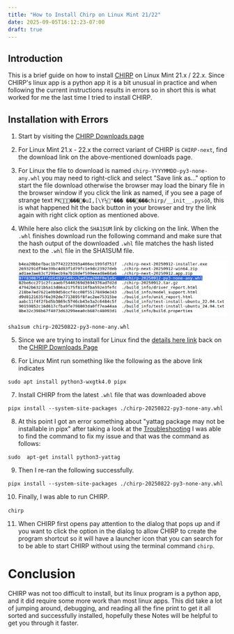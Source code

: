 ```yaml
---
title: "How to Install Chirp on Linux Mint 21/22"
date: 2025-09-05T16:12:23-07:00
draft: true
---
```


## Introduction 
This is a brief guide on how to install [CHIRP](https://chirpmyradio.com/projects/chirp/wiki/Home) on Linux Mint 21.x / 22.x. Since CHIRP's linux app is a python app it is a bit unusual in practice and when following the current instructions results in errors so in short this is what worked for me the last time I tried to install CHIRP.

## Installation with Errors

1. Start by visiting the [CHIRP Downloads page](https://chirpmyradio.com/projects/chirp/wiki/Download)

2. For Linux Mint 21.x - 22.x the correct variant of CHIRP is `CHIRP-next`, find the download link on the above-mentioned downloads  page. 

3. For Linux the file to download is named `chirp-YYYYMMDD-py3-none-any.whl` you may need to right-click and select "Save link as..." option to start the file download otherwise  the browser may load the binary file in the browser window if you click the link as named, if you see a page of strange text `PK����uI,[\Y½"��� ������chirp/__init__.pysöð`, this is what happened hit the back button in your browser and try the link again with right click option as mentioned above.

4. While here also click the `SHA1SUM` link by clicking on the link.  When the `.whl` finishes download run the following command and make sure that the hash output of the downloaded `.whl` file  matches the hash listed next to the `.whl` file in the SHA1SUM file.

    ![Exmple of what a picture of the SHA1SUM file contents looks like](SHA1SUM.png)

```
sha1sum chirp-20250822-py3-none-any.whl
```

5. Since we are trying to install for Linux find the [details here link](https://chirpmyradio.com/projects/chirp/wiki/ChirpOnLinux) back on the [CHRIP Downloads Page](https://chirpmyradio.com/projects/chirp/wiki/Download#)

6. For Linux Mint run something like the following as the above link indicates 
```
sudo apt install python3-wxgtk4.0 pipx
```

7. Install CHIRP from the latest `.whl` file that was downloaded above 

```
pipx install --system-site-packages ./chirp-20250822-py3-none-any.whl
```

8. At this point I got an error something about "yattag package may not be installable in pipx" after taking a look at the [Troubleshooting](https://chirpmyradio.com/projects/chirp/wiki/ChirpOnLinux#Troubleshooting) I was able to find the command to fix my issue and that was the command as follows: 

```
sudo  apt-get install python3-yattag
```
9. Then I re-ran the following successfully.

```
pipx install --system-site-packages ./chirp-20250822-py3-none-any.whl
```

10. Finally, I was able to run CHIRP. 

```chirp```

11. When CHIRP first opens pay attention to the dialog that pops up and if you want to click the option in the dialog to allow CHIRP to create the program shortcut so it will have a launcher icon that you can search for to be able to start CHIRP without using the terminal command `chirp`.


# Conclusion 

CHIRP was not too difficult to install, but its linux program is a python app, and it did require some more work than most linux apps. This did take a lot of jumping around, debugging, and reading all the fine print to get it all sorted and successfully installed, hopefully these Notes will be helpful to get you through it faster.
